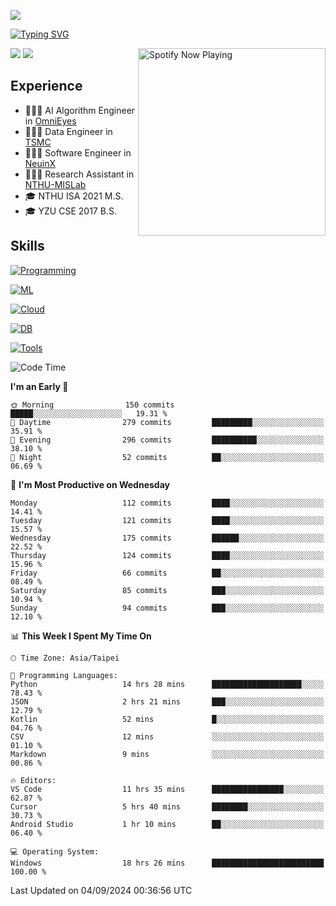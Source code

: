 ![](https://komarev.com/ghpvc/?username=peter0512lee&color=ff69b4)

[![Typing SVG](https://readme-typing-svg.herokuapp.com?color=F742BA&size=20&lines=Hi!+I'm+JYL)](https://git.io/typing-svg)

[<img src="https://spotify-now-playing.peter0512lee.vercel.app/api/spotify-playing" alt="Spotify Now Playing" width="300" align="right" />](https://open.spotify.com/user/21iyoswqgnkoe7peuesmqnhgy)

![](https://leetcard.jacoblin.cool/peter0512lee?theme=dark)
![](https://github-readme-activity-graph.vercel.app/graph?username=peter0512lee&theme=github)

## Experience
- 🧑🏻‍💻 AI Algorithm Engineer in [OmniEyes](https://www.theomnieyes.com/)
- 🧑🏻‍💻 Data Engineer in [TSMC](https://www.tsmc.com/)
- 🧑🏻‍💻 Software Engineer in [NeuinX](https://neuinx.com/)
- 🧑🏻‍💻 Research Assistant in [NTHU-MISLab](https://mislab.cs.nthu.edu.tw/)
- 🎓 NTHU ISA 2021 M.S.
- 🎓 YZU CSE 2017 B.S.

## Skills
[![Programming](https://skillicons.dev/icons?i=cpp,py,kotlin)](https://skillicons.dev)

[![ML](https://skillicons.dev/icons?i=pytorch,opencv,sklearn)](https://skillicons.dev)

<!-- [![Web](https://skillicons.dev/icons?i=html,css,react,tailwind,nodejs,vite)](https://skillicons.dev) -->

[![Cloud](https://skillicons.dev/icons?i=aws,azure,docker,k8s)](https://skillicons.dev)

[![DB](https://skillicons.dev/icons?i=postgresql,firebase,sqlite,mongodb)](https://skillicons.dev)

[![Tools](https://skillicons.dev/icons?i=git,github,githubactions,vscode,postman,anaconda,androidstudio)](https://skillicons.dev)

<!--
<table><tr><td valign="top" width="50%">

<img src="https://github-readme-stats-sigma-five.vercel.app/api?username=peter0512lee&hide_border=true&show_icons=true&locale=en&layout=compact&theme=dracula" align="left" style="width: 100%" />

</td><td valign="top" width="50%">

<img src="https://github-readme-stats-sigma-five.vercel.app/api/top-langs?username=peter0512lee&hide_border=true&show_icons=true&locale=en&layout=compact&theme=dracula" align="left" style="width: 100%" />

</td></tr></table>  
-->

<!--START_SECTION:waka-->
![Code Time](http://img.shields.io/badge/Code%20Time-1%2C261%20hrs-blue)

**I'm an Early 🐤** 

```text
🌞 Morning                150 commits         █████░░░░░░░░░░░░░░░░░░░░   19.31 % 
🌆 Daytime                279 commits         █████████░░░░░░░░░░░░░░░░   35.91 % 
🌃 Evening                296 commits         ██████████░░░░░░░░░░░░░░░   38.10 % 
🌙 Night                  52 commits          ██░░░░░░░░░░░░░░░░░░░░░░░   06.69 % 
```
📅 **I'm Most Productive on Wednesday** 

```text
Monday                   112 commits         ████░░░░░░░░░░░░░░░░░░░░░   14.41 % 
Tuesday                  121 commits         ████░░░░░░░░░░░░░░░░░░░░░   15.57 % 
Wednesday                175 commits         ██████░░░░░░░░░░░░░░░░░░░   22.52 % 
Thursday                 124 commits         ████░░░░░░░░░░░░░░░░░░░░░   15.96 % 
Friday                   66 commits          ██░░░░░░░░░░░░░░░░░░░░░░░   08.49 % 
Saturday                 85 commits          ███░░░░░░░░░░░░░░░░░░░░░░   10.94 % 
Sunday                   94 commits          ███░░░░░░░░░░░░░░░░░░░░░░   12.10 % 
```


📊 **This Week I Spent My Time On** 

```text
🕑︎ Time Zone: Asia/Taipei

💬 Programming Languages: 
Python                   14 hrs 28 mins      ████████████████████░░░░░   78.43 % 
JSON                     2 hrs 21 mins       ███░░░░░░░░░░░░░░░░░░░░░░   12.79 % 
Kotlin                   52 mins             █░░░░░░░░░░░░░░░░░░░░░░░░   04.76 % 
CSV                      12 mins             ░░░░░░░░░░░░░░░░░░░░░░░░░   01.10 % 
Markdown                 9 mins              ░░░░░░░░░░░░░░░░░░░░░░░░░   00.86 % 

🔥 Editors: 
VS Code                  11 hrs 35 mins      ████████████████░░░░░░░░░   62.87 % 
Cursor                   5 hrs 40 mins       ████████░░░░░░░░░░░░░░░░░   30.73 % 
Android Studio           1 hr 10 mins        ██░░░░░░░░░░░░░░░░░░░░░░░   06.40 % 

💻 Operating System: 
Windows                  18 hrs 26 mins      █████████████████████████   100.00 % 
```


 Last Updated on 04/09/2024 00:36:56 UTC
<!--END_SECTION:waka-->


<!--
**peter0512lee/peter0512lee** is a ✨ _special_ ✨ repository because its `README.md` (this file) appears on your GitHub profile.

